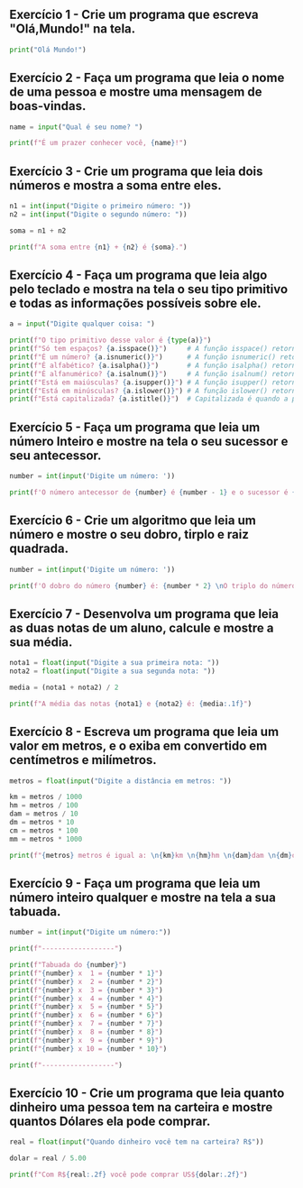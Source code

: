 ## Exercício 1 - Crie um programa que escreva "Olá,Mundo!" na tela.

```py
print("Olá Mundo!")
```

## Exercício 2 - Faça um programa que leia o nome de uma pessoa e mostre uma mensagem de boas-vindas.

```py
name = input("Qual é seu nome? ")

print(f"É um prazer conhecer você, {name}!")
```

## Exercício 3 - Crie um programa que leia dois números e mostra a soma entre eles.

```py
n1 = int(input("Digite o primeiro número: "))
n2 = int(input("Digite o segundo número: "))

soma = n1 + n2

print(f"A soma entre {n1} + {n2} é {soma}.")
```

## Exercício 4 - Faça um programa que leia algo pelo teclado e mostra na tela o seu tipo primitivo e todas as informações possíveis sobre ele.

```py
a = input("Digite qualquer coisa: ")

print(f"O tipo primitivo desse valor é {type(a)}")
print(f"Só tem espaços? {a.isspace()}")     # A função isspace() retorna True se todos os caracteres da string são espaços
print(f"É um número? {a.isnumeric()}")      # A função isnumeric() retorna True se todos os caracteres da string são numéricos
print(f"É alfabético? {a.isalpha()}")       # A função isalpha() retorna True se todos os caracteres da string são alfabéticos
print(f"É alfanumérico? {a.isalnum()}")     # A função isalnum() retorna True se todos os caracteres da string são alfanuméricos
print(f"Está em maiúsculas? {a.isupper()}") # A função isupper() retorna True se todos os caracteres da string são maiúsculos
print(f"Está em minúsculas? {a.islower()}") # A função islower() retorna True se todos os caracteres da string são minúsculos
print(f"Está capitalizada? {a.istitle()}")  # Capitalizada é quando a primeira letra é maiúscula e as outras são minúsculas
```

## Exercício 5 - Faça um programa que leia um número Inteiro e mostre na tela o seu sucessor e seu antecessor.

```py
number = int(input('Digite um número: '))

print(f'O número antecessor de {number} é {number - 1} e o sucessor é {number + 1}')
```

## Exercício 6 - Crie um algoritmo que leia um número e mostre o seu dobro, tirplo e raiz quadrada.

```py
number = int(input('Digite um número: '))

print(f'O dobro do número {number} é: {number * 2} \nO triplo do número {number} é: {number * 3} \nA raiz quadrada do número {number} é: {number ** 0.5:.2f}')  # Na potência posso usar a função pow(number, 0.5)
```

## Exercício 7 - Desenvolva um programa que leia as duas notas de um aluno, calcule e mostre a sua média.

```py
nota1 = float(input("Digite a sua primeira nota: "))
nota2 = float(input("Digite a sua segunda nota: "))

media = (nota1 + nota2) / 2

print(f"A média das notas {nota1} e {nota2} é: {media:.1f}")
```

## Exercício 8 - Escreva um programa que leia um valor em metros, e o exiba em convertido em centímetros e milímetros.

```py
metros = float(input("Digite a distância em metros: "))

km = metros / 1000
hm = metros / 100
dam = metros / 10
dm = metros * 10
cm = metros * 100
mm = metros * 1000

print(f"{metros} metros é igual a: \n{km}km \n{hm}hm \n{dam}dam \n{dm}dm \n{cm}cm \n{mm}mm")
```

## Exercício 9 - Faça um programa que leia um número inteiro qualquer e mostre na tela a sua tabuada.

```py
number = int(input("Digite um número:"))

print(f"------------------")

print(f"Tabuada do {number}")
print(f"{number} x  1 = {number * 1}")
print(f"{number} x  2 = {number * 2}")
print(f"{number} x  3 = {number * 3}")
print(f"{number} x  4 = {number * 4}")
print(f"{number} x  5 = {number * 5}")
print(f"{number} x  6 = {number * 6}")
print(f"{number} x  7 = {number * 7}")
print(f"{number} x  8 = {number * 8}")
print(f"{number} x  9 = {number * 9}")
print(f"{number} x 10 = {number * 10}")

print(f"------------------")
```

## Exercício 10 - Crie um programa que leia quanto dinheiro uma pessoa tem na carteira e mostre quantos Dólares ela pode comprar.

```py
real = float(input("Quando dinheiro você tem na carteira? R$"))

dolar = real / 5.00

print(f"Com R${real:.2f} você pode comprar US${dolar:.2f}")
```